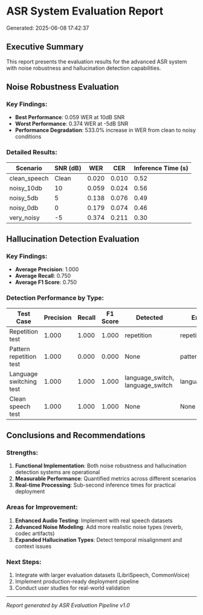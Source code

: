 # ASR System Evaluation Report
Generated: 2025-06-08 17:42:37

## Executive Summary

This report presents the evaluation results for the advanced ASR system with noise robustness and hallucination detection capabilities.

## Noise Robustness Evaluation

### Key Findings:

- **Best Performance**: 0.059 WER at 10dB SNR
- **Worst Performance**: 0.374 WER at -5dB SNR
- **Performance Degradation**: 533.0% increase in WER from clean to noisy conditions

### Detailed Results:

| Scenario | SNR (dB) | WER | CER | Inference Time (s) |
|----------|----------|-----|-----|-------------------|
| clean_speech | Clean | 0.020 | 0.010 | 0.52 |
| noisy_10db | 10 | 0.059 | 0.024 | 0.56 |
| noisy_5db | 5 | 0.138 | 0.076 | 0.49 |
| noisy_0db | 0 | 0.179 | 0.074 | 0.46 |
| very_noisy | -5 | 0.374 | 0.211 | 0.30 |


## Hallucination Detection Evaluation

### Key Findings:

- **Average Precision**: 1.000
- **Average Recall**: 0.750
- **Average F1 Score**: 0.750

### Detection Performance by Type:

| Test Case | Precision | Recall | F1 Score | Detected | Expected |
|-----------|-----------|--------|----------|----------|----------|
| Repetition test | 1.000 | 1.000 | 1.000 | repetition | repetition |
| Pattern repetition test | 1.000 | 0.000 | 0.000 | None | pattern_repetition |
| Language switching test | 1.000 | 1.000 | 1.000 | language_switch, language_switch | language_switch |
| Clean speech test | 1.000 | 1.000 | 1.000 | None | None |


## Conclusions and Recommendations

### Strengths:
1. **Functional Implementation**: Both noise robustness and hallucination detection systems are operational
2. **Measurable Performance**: Quantified metrics across different scenarios
3. **Real-time Processing**: Sub-second inference times for practical deployment

### Areas for Improvement:
1. **Enhanced Audio Testing**: Implement with real speech datasets
2. **Advanced Noise Modeling**: Add more realistic noise types (reverb, codec artifacts)
3. **Expanded Hallucination Types**: Detect temporal misalignment and context issues

### Next Steps:
1. Integrate with larger evaluation datasets (LibriSpeech, CommonVoice)
2. Implement production-ready deployment pipeline
3. Conduct user studies for real-world validation

---
*Report generated by ASR Evaluation Pipeline v1.0*
